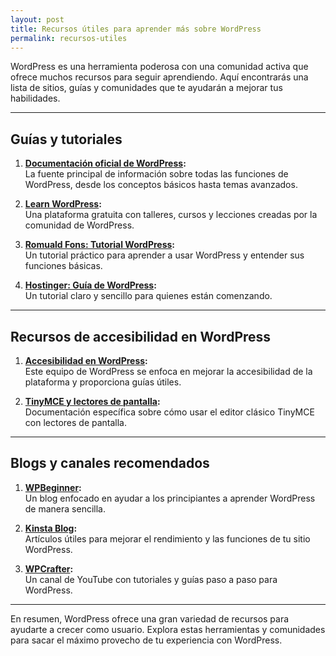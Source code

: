 ```yaml
---
layout: post
title: Recursos útiles para aprender más sobre WordPress
permalink: recursos-utiles
---
```


WordPress es una herramienta poderosa con una comunidad activa que ofrece muchos recursos para seguir aprendiendo. Aquí encontrarás una lista de sitios, guías y comunidades que te ayudarán a mejorar tus habilidades.

---

## Guías y tutoriales

1. **[Documentación oficial de WordPress](https://wordpress.org/documentation/):**  
   La fuente principal de información sobre todas las funciones de WordPress, desde los conceptos básicos hasta temas avanzados.

2. **[Learn WordPress](https://learn.wordpress.org/):**  
   Una plataforma gratuita con talleres, cursos y lecciones creadas por la comunidad de WordPress.

3. **[Romuald Fons: Tutorial WordPress](https://romualdfons.com/tutorial-wordpress/):**  
   Un tutorial práctico para aprender a usar WordPress y entender sus funciones básicas.

4. **[Hostinger: Guía de WordPress](https://www.hostinger.mx/tutoriales/que-es-wordpress):**  
   Un tutorial claro y sencillo para quienes están comenzando.

---

## Recursos de accesibilidad en WordPress

1. **[Accesibilidad en WordPress](https://make.wordpress.org/accessibility/):**  
   Este equipo de WordPress se enfoca en mejorar la accesibilidad de la plataforma y proporciona guías útiles.

2. **[TinyMCE y lectores de pantalla](https://www.tiny.cloud/docs/tinymce/latest/tinymce-and-screenreaders/):**  
   Documentación específica sobre cómo usar el editor clásico TinyMCE con lectores de pantalla.

---

## Blogs y canales recomendados

1. **[WPBeginner](https://www.wpbeginner.com/):**  
   Un blog enfocado en ayudar a los principiantes a aprender WordPress de manera sencilla.

2. **[Kinsta Blog](https://kinsta.com/blog/):**  
   Artículos útiles para mejorar el rendimiento y las funciones de tu sitio WordPress.

3. **[WPCrafter](https://www.wpcrafter.com/):**  
   Un canal de YouTube con tutoriales y guías paso a paso para WordPress.

---

En resumen, WordPress ofrece una gran variedad de recursos para ayudarte a crecer como usuario. Explora estas herramientas y comunidades para sacar el máximo provecho de tu experiencia con WordPress.
